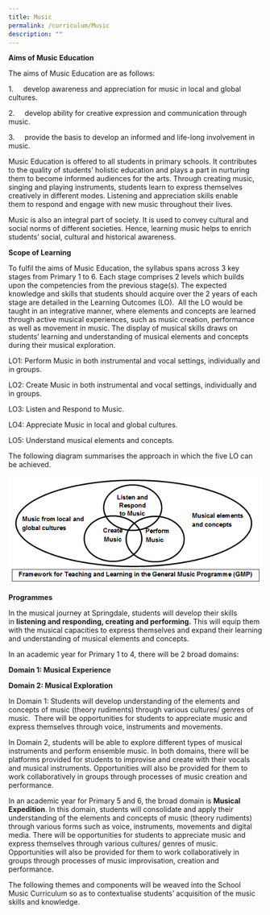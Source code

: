 ```yaml
---
title: Music
permalink: /curriculum/Music
description: ""
---
```

**Aims of Music Education**

The aims of Music Education are as follows:

1.     develop awareness and appreciation for music in local and global cultures.

2.     develop ability for creative expression and communication through music.

3.     provide the basis to develop an informed and life-long involvement in music.

Music Education is offered to all students in primary schools. It contributes to the quality of students’ holistic education and plays a part in nurturing them to become informed audiences for the arts. Through creating music, singing and playing instruments, students learn to express themselves creatively in different modes. Listening and appreciation skills enable them to respond and engage with new music throughout their lives.

Music is also an integral part of society. It is used to convey cultural and social norms of different societies. Hence, learning music helps to enrich students’ social, cultural and historical awareness.

**Scope of Learning**

To fulfil the aims of Music Education, the syllabus spans across 3 key stages from Primary 1 to 6. Each stage comprises 2 levels which builds upon the competencies from the previous stage(s). The expected knowledge and skills that students should acquire over the 2 years of each stage are detailed in the Learning Outcomes (LO).  All the LO would be taught in an integrative manner, where elements and concepts are learned through active musical experiences, such as music creation, performance as well as movement in music. The display of musical skills draws on students’ learning and understanding of musical elements and concepts during their musical exploration.

LO1: Perform Music in both instrumental and vocal settings, individually and in groups.

LO2: Create Music in both instrumental and vocal settings, individually and in groups.

LO3: Listen and Respond to Music.

LO4: Appreciate Music in local and global cultures.

LO5: Understand musical elements and concepts.

  

The following diagram summarises the approach in which the five LO can be achieved.

![](/images/Music%20Website%20Pic.png)

**Programmes**

In the musical journey at Springdale, students will develop their skills in **listening and responding, creating and performing.** This will equip them with the musical capacities to express themselves and expand their learning and understanding of musical elements and concepts.

In an academic year for Primary 1 to 4, there will be 2 broad domains:

**Domain 1: Musical Experience**

**Domain 2: Musical Exploration**

  

In Domain 1: Students will develop understanding of the elements and concepts of music (theory rudiments) through various cultures/ genres of music.  There will be opportunities for students to appreciate music and express themselves through voice, instruments and movements.

In Domain 2, students will be able to explore different types of musical instruments and perform ensemble music. In both domains, there will be platforms provided for students to improvise and create with their vocals and musical instruments. Opportunities will also be provided for them to work collaboratively in groups through processes of music creation and performance.

In an academic year for Primary 5 and 6, the broad domain is **Musical Expedition**. In this domain, students will consolidate and apply their understanding of the elements and concepts of music (theory rudiments) through various forms such as voice, instruments, movements and digital media. There will be opportunities for students to appreciate music and express themselves through various cultures/ genres of music.  Opportunities will also be provided for them to work collaboratively in groups through processes of music improvisation, creation and performance.

The following themes and components will be weaved into the School Music Curriculum so as to contextualise students’ acquisition of the music skills and knowledge.